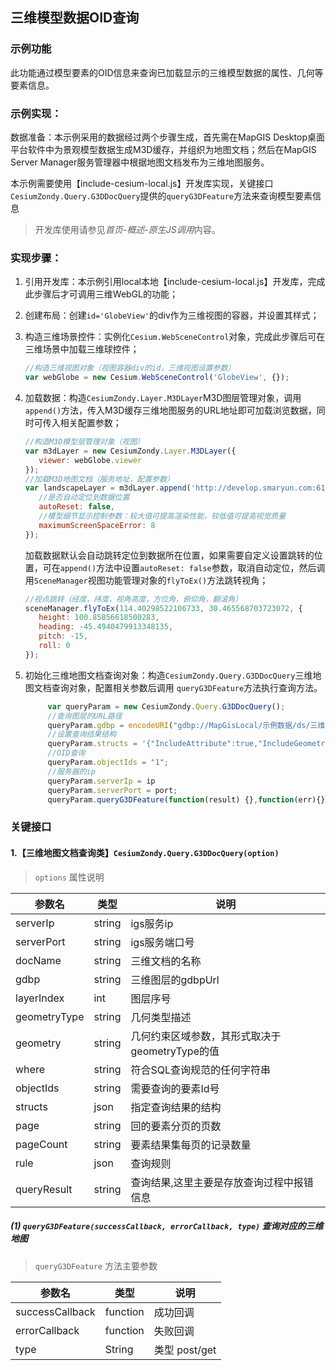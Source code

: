 ## 三维模型数据OID查询

### 示例功能

此功能通过模型要素的OID信息来查询已加载显示的三维模型数据的属性、几何等要素信息。

### 示例实现：

数据准备：本示例采用的数据经过两个步骤生成，首先需在MapGIS Desktop桌面平台软件中为景观模型数据生成M3D缓存，并组织为地图文档；然后在MapGIS Server Manager服务管理器中根据地图文档发布为三维地图服务。

本示例需要使用【include-cesium-local.js】开发库实现，关键接口`CesiumZondy.Query.G3DDocQuery`提供的`queryG3DFeature`方法来查询模型要素信息

> 开发库使用请参见*首页-概述-原生JS调用*内容。

### 实现步骤：


1. 引用开发库：本示例引用local本地【include-cesium-local.js】开发库，完成此步骤后才可调用三维WebGL的功能；

2. 创建布局：创建`id='GlobeView'`的div作为三维视图的容器，并设置其样式；

3. 构造三维场景控件：实例化`Cesium.WebSceneControl`对象，完成此步骤后可在三维场景中加载三维球控件；

   ``` javascript
   //构造三维视图对象（视图容器div的id，三维视图设置参数）
   var webGlobe = new Cesium.WebSceneControl('GlobeView', {});
   ```
4. 加载数据：构造`CesiumZondy.Layer.M3DLayer`M3D图层管理对象，调用`append()`方法，传入M3D缓存三维地图服务的URL地址即可加载浏览数据，同时可传入相关配置参数；

   ``` javascript
   //构造M3D模型层管理对象（视图）
   var m3dLayer = new CesiumZondy.Layer.M3DLayer({
      viewer: webGlobe.viewer
   });
   //加载M3D地图文档（服务地址，配置参数）
   var landscapeLayer = m3dLayer.append('http://develop.smaryun.com:6163/igs/rest/g3d/ModelM3D', {
      //是否自动定位到数据位置
      autoReset: false,
      //模型细节显示控制参数：较大值可提高渲染性能，较低值可提高视觉质量
      maximumScreenSpaceError: 8
   });
   ```

   加载数据默认会自动跳转定位到数据所在位置，如果需要自定义设置跳转的位置，可在`append()`方法中设置`autoReset: false`参数，取消自动定位，然后调用`SceneManager`视图功能管理对象的`flyToEx()`方法跳转视角；

   ``` javascript
   //视点跳转（经度，纬度，视角高度，方位角，俯仰角，翻滚角）
   sceneManager.flyToEx(114.40298522106733, 30.465568703723072, {
      height: 100.85856618500283,
      heading: -45.4940479913348135,
      pitch: -15,
      roll: 0
   });
   ```

5. 初始化三维地图文档查询对象：构造`CesiumZondy.Query.G3DDocQuery`三维地图文档查询对象，配置相关参数后调用 `queryG3DFeature`方法执行查询方法。
   ``` javascript
        var queryParam = new CesiumZondy.Query.G3DDocQuery();
        //查询图层的URL路径
        queryParam.gdbp = encodeURI("gdbp://MapGisLocal/示例数据/ds/三维示例/sfcls/景观_模型");
        //设置查询结果结构
        queryParam.structs = '{"IncludeAttribute":true,"IncludeGeometry":true,"IncludeWebGraphic":false}';
        //OID查询
        queryParam.objectIds = "1";
        //服务器的ip
        queryParam.serverIp = ip
        queryParam.serverPort = port;
        queryParam.queryG3DFeature(function(result) {},function(err){})
   ```

### 关键接口

#### 1.【三维地图文档查询类】`CesiumZondy.Query.G3DDocQuery(option)`

> `options` 属性说明

|参数名|类型|说明|
|-|-|-|
|serverIp|string|igs服务ip|
|serverPort|string|igs服务端口号|
|docName|string|三维文档的名称|
|gdbp|string|三维图层的gdbpUrl|
|layerIndex|int|图层序号|
|geometryType|string|几何类型描述|
|geometry|string|几何约束区域参数，其形式取决于geometryType的值|
|where|string|符合SQL查询规范的任何字符串|
|objectIds|string|需要查询的要素Id号|
|structs|json|指定查询结果的结构|
|page|string|回的要素分页的页数|
|pageCount|string|要素结果集每页的记录数量|
|rule|json|查询规则|
|queryResult|string|查询结果,这里主要是存放查询过程中报错信息|

##### (1) `queryG3DFeature(successCallback, errorCallback, type)` 查询对应的三维地图
> `queryG3DFeature` 方法主要参数

|参数名|类型|说明|
|-|-|-|
|successCallback|function|成功回调|
|errorCallback|function|失败回调|
|type|String|类型 post/get|
